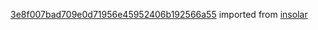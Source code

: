 [3e8f007bad709e0d71956e45952406b192566a55](https://github.com/insolar/insolar/commit/3e8f007bad709e0d71956e45952406b192566a55) imported from [insolar](https://github.com/insolar/insolar)
